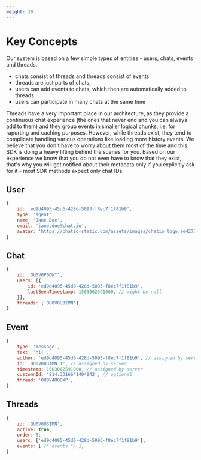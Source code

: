 ```yaml
---
weight: 30
---
```


# Key Concepts

Our system is based on a few simple types of entities - users, chats, events and threads.

- chats consist of threads and threads consist of events
- threads are just parts of chats,
- users can add events to chats, which then are automatically added to threads
- users can participate in many chats at the same time

Threads have a very important place in our architecture, as they provide a continuous chat experience (the ones that never end and you can always add to them) and they group events in smaller logical chunks, i.e. for raporting and caching purposes. However, while threads exist, they tend to complicate handling various operations like loading more history events. We believe that you don't have to worry about them most of the time and this SDK is doing a heavy lifting behind the scenes for you. Based on our experience we know that you do not even have to know that they exist, that's why you will get notified about their metadata only if you explicitly ask for it - most SDK methods expect only chat IDs.

## User

```js
{
	id: 'ed9d4095-45d6-428d-5093-f8ec7f1f81b9',
	type: 'agent',
	name: 'Jane Doe',
	email: 'jane.doe@chat.io',
	avatar: 'https://chatio-static.com/assets/images/chatio_logo.ae4271fe1a0a2db838dcf075388ee844.png',
}
```

## Chat

```js
{
	id: 'OU0V0P0OWT',
	users: [{
        id: 'ed9d4095-45d6-428d-5093-f8ec7f1f81b9',
        lastSeenTimestamp: 1503062591000, // might be null
    }],
	threads: ['OU0V0U3IMN'],
}
```

## Event

```js
{
	type: 'message',
	text: 'hi!',
    author: 'ed9d4095-45d6-428d-5093-f8ec7f1f81b9', // assigned by server
	id: 'OU0V0U3IMN_1', // assigned by server
    timestamp: 1503062591000, // assigned by server
    customnId: '814.3316641404942', // optional
    thread: 'OU0V4R0OXP',
}
```

## Threads

```js
{
	id: 'OU0V0U3IMN',
	active: true,
	order: 3,
	users: ['ed9d4095-45d6-428d-5093-f8ec7f1f81b9'],
	events: [ /* events */ ],
}
```

